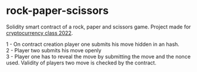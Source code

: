 # rock-paper-scissors

Solidity smart contract of a rock, paper and scissors game. Project made for [cryptocurrency class 2022](https://github.com/albertolalanda/cryptocurrency-class-2022).

1 - On contract creation player one submits his move hidden in an hash.  
2 - Player two submits his move openly  
3 - Player one has to reveal the move by submitting the move and the nonce used. Validity of players two move is checked by the contract.
